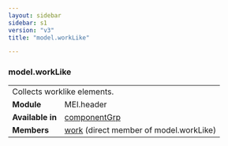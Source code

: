 ```yaml
---
layout: sidebar
sidebar: s1
version: "v3"
title: "model.workLike"

---
```


<div class="classSpec model">
   <h3 id="model.workLike">model.workLike</h3>
   <table class="wovenodd">
      <tr>
         <td colspan="2" class="wovenodd-col2">Collects worklike elements.</td>
      </tr>
      <tr>
         <td class="wovenodd-col1">
            <strong>Module</strong>
         </td>
         <td class="wovenodd-col2">MEI.header</td>
      </tr>
      <tr>
         <td class="wovenodd-col1">
            <strong>Available in</strong>
         </td>
         <td class="wovenodd-col2">
            <div class="parent">
               <div>
                  <a class="link_odd_elementSpec" href="{{ site.baseurl }}/{{ page.version }}/elements/componentGrp.html">componentGrp</a>
               </div>
            </div>
         </td>
      </tr>
      <tr>
         <td class="wovenodd-col1">
            <strong>Members</strong>
         </td>
         <td class="wovenodd-col2">
            <div class="parent">
               <div>
                  <a class="link_odd_elementSpec" href="{{ site.baseurl }}/{{ page.version }}/elements/work.html">work</a> (direct member of model.workLike)
               </div>
            </div>
         </td>
      </tr>
   </table>
</div>